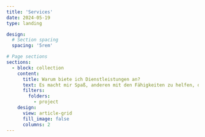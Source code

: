 ```yaml
---
title: 'Services'
date: 2024-05-19
type: landing

design:
  # Section spacing
  spacing: '5rem'

# Page sections
sections:
  - block: collection
    content:
      title: Warum biete ich Dienstleistungen an?
      text: Es macht mir Spaß, anderen mit den Fähigkeiten zu helfen, die ich im Laufe der Jahre erworben habe. **Hier ist eine Auswahl von Dienstleistungen, die ich anbieten kann, falls du daran interessiert bist.** Du fragst dich vielleicht, warum ich diesen Weg einschlage, insbesondere wenn du dir meinen Lebenslauf anschaust. **Ich freue mich darauf, neue Möglichkeiten zu erkunden, wie ich meine Fähigkeiten so einsetzen kann, dass sie für andere einen echten Unterschied machen.** Zwar bin ich offen für Positionen in Unternehmen, dennoch möchte ich meine „Superkraft“ entdecken - eine Dienstleistung, mit der ich das Leben anderer maßgeblich beeinflussen und gleichzeitig meinen Lebensunterhalt verdienen kann. **Mein Ziel ist es, mein Wissen und meine Erfahrung zu nutzen, um anderen auf persönlicher Ebene zu helfen**, in der Hoffnung, in Zukunft etwas Größeres aufzubauen. Ich weiß zwar nicht, wohin die Reise gehen wird, aber wie das Sprichwort sagt „Kein Wind ist demjenigen günstig, der kein Ziel hat.“ Ich fühle mich verpflichtet, etwas auszuprobieren und mich auf das zu konzentrieren, was mir Spaß macht und was ich gut kann, auch ohne ein Unternehmen gründen zu müssen. Kürzlich stieß ich auf einen **inspirierenden Rat von Rory Vaden „Du bist am stärksten in der Lage, der Person zu dienen, die du einmal warst.“** Das berührt mich sehr, denn ich glaube, dass niemand glaubwürdiger ist als jemand, der ähnliche Erfahrungen gemacht hat. Ich bin fest entschlossen, meine „Superkraft“ zu finden und mich auf die vor mir liegende Reise einzulassen.
      filters:
        folders:
          - project
    design:
      view: article-grid
      fill_image: false
      columns: 2
---
```

